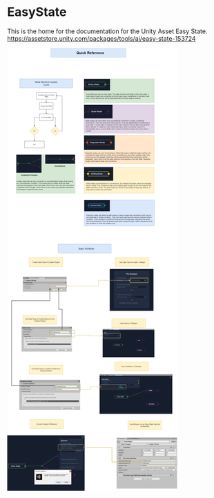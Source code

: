 # EasyState
This is the home for the documentation for the Unity Asset Easy State.
https://assetstore.unity.com/packages/tools/ai/easy-state-153724

![Cheat Sheet](https://github.com/thepigeonfighter/EasyState/blob/master/CheatSheet.png)
